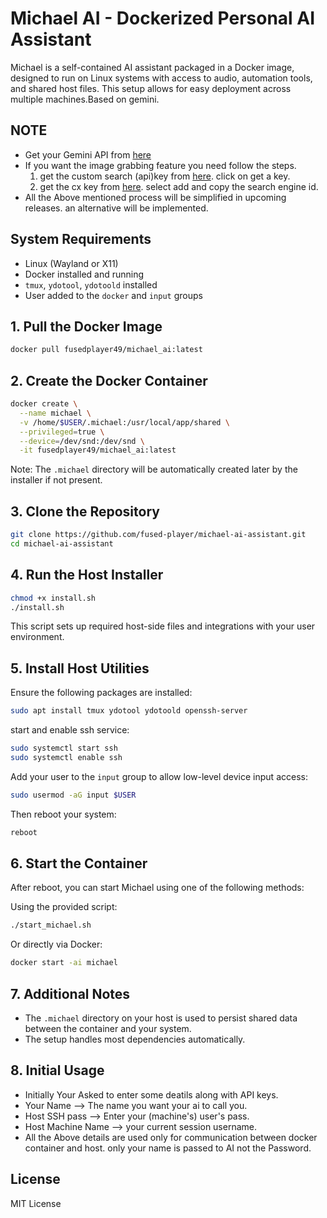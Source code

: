# Michael AI - Dockerized Personal AI Assistant

Michael is a self-contained AI assistant packaged in a Docker image, designed to run on Linux systems with access to audio, automation tools, and shared host files. This setup allows for easy deployment across multiple machines.Based on gemini.

## NOTE

- Get your Gemini API from [here](https://aistudio.google.com/apikey)
- If you want the image grabbing feature you need follow the steps.
  1. get the custom search (api)key from [here](https://developers.google.com/custom-search/v1/introduction/?apix=true). click on get a key.
  2. get the cx key from [here](https://programmablesearchengine.google.com/controlpanel/all). select add and copy the search engine id.
- All the Above mentioned process will be simplified in upcoming releases. an alternative will be implemented.

## System Requirements

- Linux (Wayland or X11)
- Docker installed and running
- `tmux`, `ydotool`, `ydotoold` installed
- User added to the `docker` and `input` groups



## 1. Pull the Docker Image

```bash
docker pull fusedplayer49/michael_ai:latest
```



## 2. Create the Docker Container

```bash
docker create \
  --name michael \
  -v /home/$USER/.michael:/usr/local/app/shared \
  --privileged=true \
  --device=/dev/snd:/dev/snd \
  -it fusedplayer49/michael_ai:latest
```

Note: The `.michael` directory will be automatically created later by the installer if not present.



## 3. Clone the Repository

```bash
git clone https://github.com/fused-player/michael-ai-assistant.git
cd michael-ai-assistant
```



## 4. Run the Host Installer

```bash
chmod +x install.sh
./install.sh
```

This script sets up required host-side files and integrations with your user environment.



## 5. Install Host Utilities

Ensure the following packages are installed:

```bash
sudo apt install tmux ydotool ydotoold openssh-server
```
start and enable ssh service:

```bash
sudo systemctl start ssh
sudo systemctl enable ssh
```

Add your user to the `input` group to allow low-level device input access:

```bash
sudo usermod -aG input $USER
```

Then reboot your system:

```bash
reboot
```



## 6. Start the Container

After reboot, you can start Michael using one of the following methods:

Using the provided script:

```bash
./start_michael.sh
```

Or directly via Docker:

```bash
docker start -ai michael
```



## 7. Additional Notes

- The `.michael` directory on your host is used to persist shared data between the container and your system.
- The setup handles most dependencies automatically.

## 8. Initial Usage

- Initially Your Asked to enter some deatils along with API keys.
- Your Name --> The name you want your ai to call you.
- Host SSH pass --> Enter your (machine's) user's pass.
- Host Machine Name --> your current session username.
- All the Above details are used only for communication between docker container and host. only your name is passed to AI not the Password.

## License

MIT License
